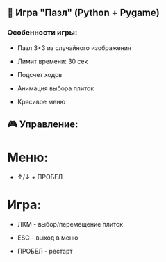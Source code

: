## 🧩 Игра "Пазл" (Python + Pygame)
### Особенности игры:

* Пазл 3×3 из случайного изображения

* Лимит времени: 30 сек

* Подсчет ходов

* Анимация выбора плиток

* Красивое меню

## 🎮 Управление:
# Меню: 

* ↑/↓ + ПРОБЕЛ

# Игра:

* ЛКМ - выбор/перемещение плиток

* ESC - выход в меню

* ПРОБЕЛ - рестарт